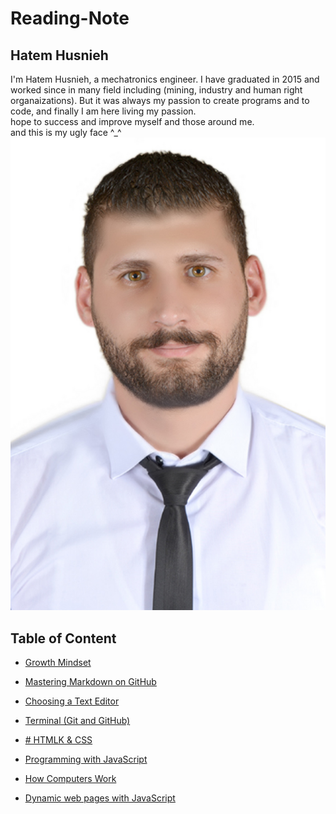 # Reading-Note
## Hatem Husnieh  
I'm Hatem Husnieh, a mechatronics engineer. I have graduated in 2015 and worked since in many field including (mining, industry and human right organaizations). But it was always my passion to create programs and to code, and finally I am here living my passion.  
hope to success and improve myself and those around me.  
and this is my ugly face ^_^
![Me !!!](mini-ProPic.jpeg)  

## Table of Content
* [Growth Mindset](https://hatemhusnieh.github.io/Reading-Note/read0)  

* [Mastering Markdown on GitHub](https://hatemhusnieh.github.io/Reading-Note/read01)  

* [Choosing a Text Editor](https://hatemhusnieh.github.io/Reading-Note/read02)  

* [Terminal (Git and GitHub)](https://hatemhusnieh.github.io/Reading-Note/read03)  

* [# HTMLK & CSS](https://hatemhusnieh.github.io/Reading-Note/read04)  

* [Programming with JavaScript  ](https://hatemhusnieh.github.io/Reading-Note/Programming%20with%20JavaScript)  

* [How Computers Work](https://hatemhusnieh.github.io/Reading-Note/How-Computers-Work)  

* [Dynamic web pages with JavaScript](https://hatemhusnieh.github.io/Reading-Note/Daynamic.web.pages)  
